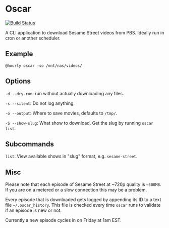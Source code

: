# Oscar
[![Build Status](https://travis-ci.org/asimpson/oscar.svg?branch=master)](https://travis-ci.org/asimpson/oscar)

A CLI application to download Sesame Street videos from PBS. Ideally run in cron or another scheduler.

## Example
`@hourly oscar -so /mnt/nas/videos/`

## Options
`-d --dry-run`: run without actually downloading any files.

`-s --silent`: Do not log anything.

`-o --output`: Where to save movies, defaults to `/tmp/`.

`-S --show-slug`: What show to download. Get the slug by running `oscar list`.

## Subcommands
`list`: View available shows in "slug" format, e.g. `sesame-street`.

## Misc
Please note that each episode of Sesame Street at ~720p quality is `~500MB`. If you are on a metered or a slow connection this may be a problem.

Every episode that is downloaded gets logged by appending its ID to a text file `~/.oscar_history`. This file is checked every time `oscar` runs to validate if an episode is new or not.

Currently a new episode cycles in on Friday at 1am EST.
